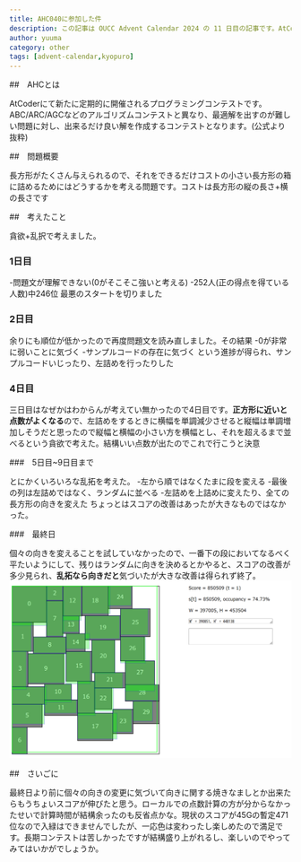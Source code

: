 ```yaml
---
title: AHC040に参加した件
description: この記事は OUCC Advent Calendar 2024 の 11 日目の記事です。AtCoder Heuristic Contest 040 に参加しました。入緑を目標に10日間走りましたが結果は果たして…
author: yuuma
category: other
tags: [advent-calendar,kyopuro]
---
```


##　AHCとは

AtCoderにて新たに定期的に開催されるプログラミングコンテストです。ABC/ARC/AGCなどのアルゴリズムコンテストと異なり、最適解を出すのが難しい問題に対し、出来るだけ良い解を作成するコンテストとなります。(公式より抜粋)

##　問題概要

長方形がたくさん与えられるので、それをできるだけコストの小さい長方形の箱に詰めるためにはどうするかを考える問題です。コストは長方形の縦の長さ+横の長さです

##　考えたこと

貪欲+乱択で考えました。

### 1日目

-問題文が理解できない(0がそこそこ強いと考える)
-252人(正の得点を得ている人数)中246位
最悪のスタートを切りました

### 2日目

余りにも順位が低かったので再度問題文を読み直しました。その結果
-0が非常に弱いことに気づく
-サンプルコードの存在に気づく
という進捗が得られ、サンプルコードいじったり、左詰めを行ったりした

### 4日目

三日目はなぜかはわからんが考えてい無かったので4日目です。**正方形に近いと点数がよくなる**ので、左詰めをするときに横幅を単調減少させると縦幅は単調増加しそうだと思ったので縦幅と横幅の小さい方を横幅とし、それを超えるまで並べるという貪欲で考えた。結構いい点数が出たのでこれで行こうと決意

###　5日目~9日目まで

とにかくいろいろな乱拓を考えた。
-左から順ではなくたまに段を変える
-最後の列は左詰めではなく、ランダムに並べる
-左詰めを上詰めに変えたり、全ての長方形の向きを変えた
ちょっとはスコアの改善はあったが大きなものではなかった。

###　最終日

個々の向きを変えることを試していなかったので、一番下の段においてなるべく平たいようにして、残りはランダムに向きを決めるとかやると、スコアの改善が多少見られ、**乱拓なら向きだと**気づいたが大きな改善は得られず終了。
![](2024-12-11-AHC040/seeds0.png)

##　さいごに

最終日より前に個々の向きの変更に気づいて向きに関する焼きなましとか出来たらもうちょいスコアが伸びたと思う。ローカルでの点数計算の方が分からなかったせいで計算時間が結構余ったのも反省点かな。現状のスコアが45Gの暫定471位なので入緑はできませんでしたが、一応色は変わったし楽しめたので満足です。長期コンテストは苦しかったですが結構盛り上がれるし、楽しいのでやってみてはいかがでしょうか。
